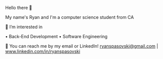 Hello there 👋

My name's Ryan and I'm a computer science student from CA

👀 I’m interested in 

• Back-End Development
• Software Engineering





💬 You can reach me by my email or LinkedIn! ryanspasovski@gmail.com | www.linkedin.com/in/ryanspasovski

<!---
Ryannn20/Ryannn20 is a ✨ special ✨ repository because its `README.md` (this file) appears on your GitHub profile.
You can click the Preview link to take a look at your changes.
--->

